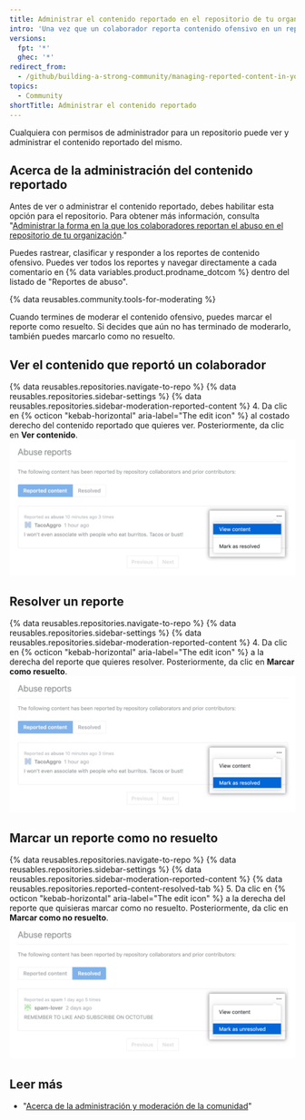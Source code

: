 ```yaml
---
title: Administrar el contenido reportado en el repositorio de tu organización
intro: 'Una vez que un colaborador reporta contenido ofensivo en un repositorio, los mantenedores del mismo pueden ver y administrar esta información.'
versions:
  fpt: '*'
  ghec: '*'
redirect_from:
  - /github/building-a-strong-community/managing-reported-content-in-your-organizations-repository
topics:
  - Community
shortTitle: Administrar el contenido reportado
---
```


Cualquiera con permisos de administrador para un repositorio puede ver y administrar el contenido reportado del mismo.

## Acerca de la administración del contenido reportado

Antes de ver o administrar el contenido reportado, debes habilitar esta opción para el repositorio. Para obtener más información, consulta "[Administrar la forma en la que los colaboradores reportan el abuso en el repositorio de tu organización](/communities/moderating-comments-and-conversations/managing-how-contributors-report-abuse-in-your-organizations-repository)."

Puedes rastrear, clasificar y responder a los reportes de contenido ofensivo. Puedes ver todos los reportes y navegar directamente a cada comentario en {% data variables.product.prodname_dotcom %} dentro del listado de "Reportes de abuso".

{% data reusables.community.tools-for-moderating %}

Cuando termines de moderar el contenido ofensivo, puedes marcar el reporte como resuelto. Si decides que aún no has terminado de moderarlo, también puedes marcarlo como no resuelto.

## Ver el contenido que reportó un colaborador

{% data reusables.repositories.navigate-to-repo %}
{% data reusables.repositories.sidebar-settings %}
{% data reusables.repositories.sidebar-moderation-reported-content %}
4. Da clic en {% octicon "kebab-horizontal" aria-label="The edit icon" %} al costado derecho del contenido reportado que quieres ver. Posteriormente, da clic en **Ver contenido**. !["Ver contenidot" en el menú desplegable de Editar para el contenido reportado](/assets/images/help/repository/reported-content-report-view-content.png)

## Resolver un reporte

{% data reusables.repositories.navigate-to-repo %}
{% data reusables.repositories.sidebar-settings %}
{% data reusables.repositories.sidebar-moderation-reported-content %}
4. Da clic en {% octicon "kebab-horizontal" aria-label="The edit icon" %} a la derecha del reporte que quieres resolver. Posteriormente, da clic en **Marcar como resuelto**. !["Marcar como resuleto" en el menú desplegable de Editar para el contenido reportado](/assets/images/help/repository/reported-content-mark-report-as-resolved.png)

## Marcar un reporte como no resuelto

{% data reusables.repositories.navigate-to-repo %}
{% data reusables.repositories.sidebar-settings %}
{% data reusables.repositories.sidebar-moderation-reported-content %}
{% data reusables.repositories.reported-content-resolved-tab %}
5. Da clic en {% octicon "kebab-horizontal" aria-label="The edit icon" %} a la derecha del reporte que quisieras marcar como no resuelto. Posteriormente, da clic en **Marcar como no resuelto**. !["Marcar como no resuelto" en el menú desplegable de Editar para el contenido reportado](/assets/images/help/repository/reported-content-mark-report-as-unresolved.png)

## Leer más

- "[Acerca de la administración y moderación de la comunidad](/communities/setting-up-your-project-for-healthy-contributions/about-community-management-and-moderation)"
